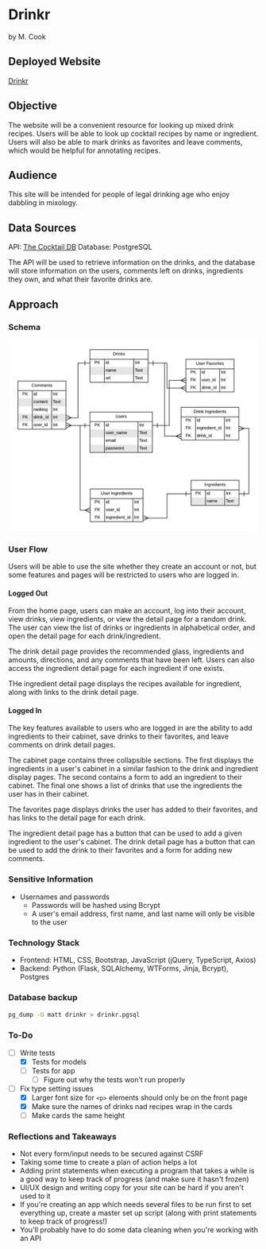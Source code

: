 # Drinkr

by M. Cook

## Deployed Website

[Drinkr](https://drinkr.herokuapp.com/)

## Objective

The website will be a convenient resource for looking up mixed drink recipes.  Users will be able to look up cocktail recipes by name or ingredient.  Users will also be able to mark drinks as favorites and leave comments, which would be helpful for annotating recipes.

## Audience

This site will be intended for people of legal drinking age who enjoy dabbling in mixology.

## Data Sources

API: [The Cocktail DB](https://www.thecocktaildb.com/api.php)
Database: PostgreSQL

The API will be used to retrieve information on the drinks, and the database will store information on the users, comments left on drinks, ingredients they own, and what their favorite drinks are.

## Approach

### Schema

![Database schema for Drinkr](static/images/db_schema.png "Schema")

### User Flow

Users will be able to use the site whether they create an account or not, but some features and pages will be restricted to users who are logged in.  

#### Logged Out

From the home page, users can make an account, log into their account, view drinks, view ingredients, or view the detail page for a random drink.  The user can view the list of drinks or ingredients in alphabetical order, and open the detail page for each drink/ingredient.

The drink detail page provides the recommended glass, ingredients and amounts, directions, and any comments that have been left.  Users can also access the ingredient detail page for each ingredient if one exists.

THe ingredient detail page displays the recipes available for ingredient, along with links to the drink detail page.

#### Logged In

The key features available to users who are logged in are the ability to add ingredients to their cabinet, save drinks to their favorites, and leave comments on drink detail pages.

The cabinet page contains three collapsible sections.  The first displays the ingredients in a user's cabinet in a similar fashion to the drink and ingredient display pages.  The second contains a form to add an ingredient to their cabinet.  The final one shows a list of drinks that use the ingredients the user has in their cabinet.

The favorites page displays drinks the user has added to their favorites, and has links to the detail page for each drink.

The ingredient detail page has a button that can be used to add a given ingredient to the user's cabinet.  The drink detail page has a button that can be used to add the drink to their favorites and a form for adding new comments.

### Sensitive Information

- Usernames and passwords
  - Passwords will be hashed using Bcrypt
  - A user's email address, first name, and last name will only be visible to the user

### Technology Stack

- Frontend: HTML, CSS, Bootstrap, JavaScript (jQuery, TypeScript, Axios)
- Backend: Python (Flask, SQLAlchemy, WTForms, Jinja, Bcrypt), Postgres

### Database backup

```bash
pg_dump -U matt drinkr > drinkr.pgsql
```

### To-Do

- [ ] Write tests
  - [x] Tests for models
  - [ ] Tests for app
    - [ ] Figure out why the tests won't run properly
- [ ] Fix type setting issues
  - [x] Larger font size for `<p>` elements should only be on the front page
  - [x] Make sure the names of drinks nad recipes wrap in the cards
  - [ ] Make cards the same height

### Reflections and Takeaways

- Not every form/input needs to be secured against CSRF
- Taking some time to create a plan of action helps a lot
- Adding print statements when executing a program that takes a while is a good way to keep track of progress (and make sure it hasn't frozen)
- UI/UX design and writing copy for your site can be hard if you aren't used to it
- If you're creating an app which needs several files to be run first to set everything up, create a master set up script (along with print statements to keep track of progress!)
- You'll probably have to do some data cleaning when you're working with an API
